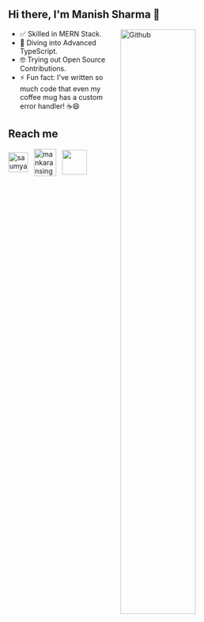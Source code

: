 ## Hi there, I'm Manish Sharma 👋

<img width="55%" align="right" alt="Github" src="https://user-images.githubusercontent.com/48678280/88862734-4903af80-d201-11ea-968b-9c939d88a37c.gif" />

- ✅ Skilled in MERN Stack.
- 🌱 Diving into Advanced TypeScript.
- 🤓 Trying out Open Source Contributions.
- ⚡ Fun fact: I've written so much code that even my coffee mug has a custom error handler! ☕😄


## Reach me

<p align="left">
<a href="https://www.linkedin.com/in/seeitsmanish/" target="blank"><img align="center" src="https://upload.wikimedia.org/wikipedia/commons/thumb/8/81/LinkedIn_icon.svg/640px-LinkedIn_icon.svg.png" alt="saumya1singh" height="40" width="40" /></a> &nbsp;
<a href="mailto:seeitsmanish@gmail.com" target="blank"><img align="center" src="https://upload.wikimedia.org/wikipedia/commons/7/7e/Gmail_icon_%282020%29.svg" alt="mankaransingh39" height="55" width="45" /></a> &nbsp;
<a href="https://leetcode.com/seeitsmanish/" target="blank"><img align="center" src="https://assets.leetcode.com/users/leetcode/avatar_1568224780.png" height="50" width="50" /></a> &nbsp;
